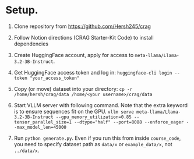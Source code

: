 # Setup.

1. Clone repository from https://github.com/Hersh245/crag
2. Follow Notion directions (CRAG Starter-Kit Code) to install dependencies

3. Create HuggingFace account, apply for access to `meta-llama/Llama-3.2-3B-Instruct`.
4. Get HuggingFace access token and log in:
```huggingface-cli login --token "your_access_token"```
5. Copy (or move) dataset into your directory:
```cp -r /home/hersh/crag/data /home/<your username>/crag/data```
6. Start VLLM server with following command. Note that the extra keyword is to ensure sequences fit on the GPU.
```vllm serve meta-llama/Llama-3.2-3B-Instruct --gpu_memory_utilization=0.85 --tensor_parallel_size=1 --dtype="half" --port=8088 --enforce_eager --max_model_len=45000```
7. Run `python generate.py`. Even if you run this from inside `course_code`, you need to specify dataset path as `data/x` or `example_data/x`, not `../data/x`.